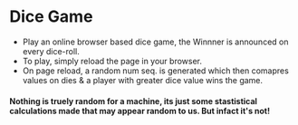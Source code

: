 # Dice Game
- Play an online browser based dice game, the Winnner is announced on every dice-roll.
- To play, simply reload the page in your browser.
- On page reload, a random num seq. is generated which then comapres values on dies & a player with greater dice value wins the game.

#### Nothing is truely random for a machine, its just some stastistical calculations made that may appear random to us. But infact it's not!
